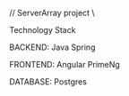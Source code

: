 // ServerArray project \\

Technology Stack

BACKEND:
Java
Spring

FRONTEND:
Angular
PrimeNg

DATABASE:
Postgres
